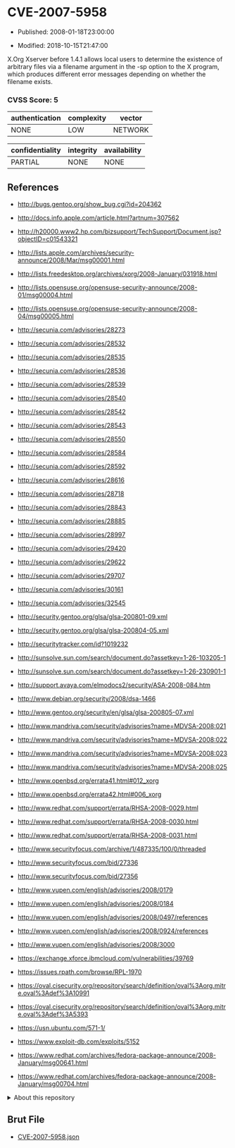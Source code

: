 # CVE-2007-5958

- Published: 2008-01-18T23:00:00

- Modified: 2018-10-15T21:47:00

X.Org Xserver before 1.4.1 allows local users to determine the existence of arbitrary files via a filename argument in the -sp option to the X program, which produces different error messages depending on whether the filename exists.

### CVSS Score: **5**

| authentication | complexity | vector |
| --- | --- | --- |
| NONE | LOW | NETWORK |

| confidentiality | integrity | availability |
| --- | --- | --- |
| PARTIAL | NONE | NONE |

## References

* http://bugs.gentoo.org/show_bug.cgi?id=204362

* http://docs.info.apple.com/article.html?artnum=307562

* http://h20000.www2.hp.com/bizsupport/TechSupport/Document.jsp?objectID=c01543321

* http://lists.apple.com/archives/security-announce/2008/Mar/msg00001.html

* http://lists.freedesktop.org/archives/xorg/2008-January/031918.html

* http://lists.opensuse.org/opensuse-security-announce/2008-01/msg00004.html

* http://lists.opensuse.org/opensuse-security-announce/2008-04/msg00005.html

* http://secunia.com/advisories/28273

* http://secunia.com/advisories/28532

* http://secunia.com/advisories/28535

* http://secunia.com/advisories/28536

* http://secunia.com/advisories/28539

* http://secunia.com/advisories/28540

* http://secunia.com/advisories/28542

* http://secunia.com/advisories/28543

* http://secunia.com/advisories/28550

* http://secunia.com/advisories/28584

* http://secunia.com/advisories/28592

* http://secunia.com/advisories/28616

* http://secunia.com/advisories/28718

* http://secunia.com/advisories/28843

* http://secunia.com/advisories/28885

* http://secunia.com/advisories/28997

* http://secunia.com/advisories/29420

* http://secunia.com/advisories/29622

* http://secunia.com/advisories/29707

* http://secunia.com/advisories/30161

* http://secunia.com/advisories/32545

* http://security.gentoo.org/glsa/glsa-200801-09.xml

* http://security.gentoo.org/glsa/glsa-200804-05.xml

* http://securitytracker.com/id?1019232

* http://sunsolve.sun.com/search/document.do?assetkey=1-26-103205-1

* http://sunsolve.sun.com/search/document.do?assetkey=1-26-230901-1

* http://support.avaya.com/elmodocs2/security/ASA-2008-084.htm

* http://www.debian.org/security/2008/dsa-1466

* http://www.gentoo.org/security/en/glsa/glsa-200805-07.xml

* http://www.mandriva.com/security/advisories?name=MDVSA-2008:021

* http://www.mandriva.com/security/advisories?name=MDVSA-2008:022

* http://www.mandriva.com/security/advisories?name=MDVSA-2008:023

* http://www.mandriva.com/security/advisories?name=MDVSA-2008:025

* http://www.openbsd.org/errata41.html#012_xorg

* http://www.openbsd.org/errata42.html#006_xorg

* http://www.redhat.com/support/errata/RHSA-2008-0029.html

* http://www.redhat.com/support/errata/RHSA-2008-0030.html

* http://www.redhat.com/support/errata/RHSA-2008-0031.html

* http://www.securityfocus.com/archive/1/487335/100/0/threaded

* http://www.securityfocus.com/bid/27336

* http://www.securityfocus.com/bid/27356

* http://www.vupen.com/english/advisories/2008/0179

* http://www.vupen.com/english/advisories/2008/0184

* http://www.vupen.com/english/advisories/2008/0497/references

* http://www.vupen.com/english/advisories/2008/0924/references

* http://www.vupen.com/english/advisories/2008/3000

* https://exchange.xforce.ibmcloud.com/vulnerabilities/39769

* https://issues.rpath.com/browse/RPL-1970

* https://oval.cisecurity.org/repository/search/definition/oval%3Aorg.mitre.oval%3Adef%3A10991

* https://oval.cisecurity.org/repository/search/definition/oval%3Aorg.mitre.oval%3Adef%3A5393

* https://usn.ubuntu.com/571-1/

* https://www.exploit-db.com/exploits/5152

* https://www.redhat.com/archives/fedora-package-announce/2008-January/msg00641.html

* https://www.redhat.com/archives/fedora-package-announce/2008-January/msg00704.html

<details>
<summary>About this repository</summary> 

  This repository is part of the project [Live Hack CVE](https://github.com/Live-Hack-CVE). Main website can be found [www.live-hack.org](https://www.live-hack.org) 
  
  Made by [Sn0wAlice](https://github.com/Sn0wAlice) for the people that care about security and need to have a feed of the latest CVEs. Hope you enjoy it, don't forget to star the repo and follow me on [Twitter](https://twitter.com/Sn0wAlice) and [Github](https://github.com/Sn0wAlice). And that is my [personnal website](https://www.alice-snow.me/)

  - [Home Page](https://github.com/Live-Hack-CVE)
  - [Framework](https://github.com/Live-Hack-CVE/cve-framework)
  - [CVE database](https://github.com/Live-Hack-CVE/full_database)
  - [Changelog](https://github.com/Live-Hack-CVE/Changelog)
</details>

## Brut File

* [CVE-2007-5958.json](https://raw.githubusercontent.com/Live-Hack-CVE/full_database/main/cves/2007/CVE-2007-5958.json)

